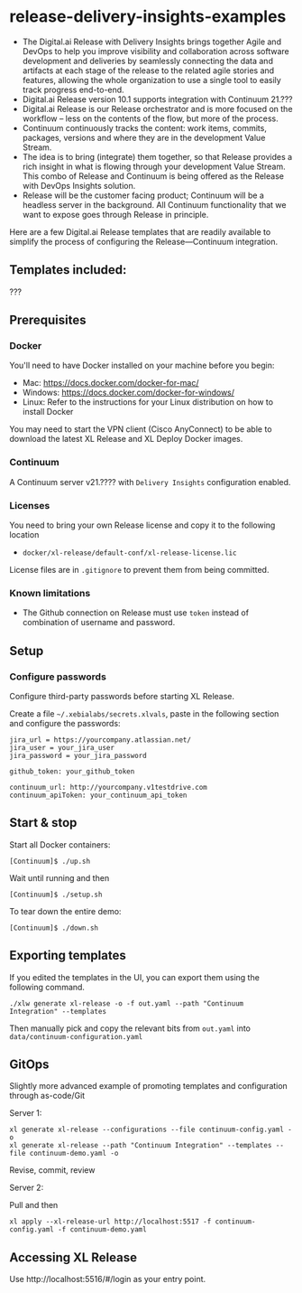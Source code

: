 # release-delivery-insights-examples

* The Digital.ai Release with Delivery Insights brings together Agile and DevOps to help you improve visibility and collaboration across software development and deliveries by seamlessly connecting the data and artifacts at each stage of the release to the related agile stories and features, allowing the whole organization to use a single tool to easily track progress end-to-end.
* Digital.ai Release version 10.1 supports integration with Continuum 21.???
* Digital.ai Release is our Release orchestrator and is more focused on the workflow – less on the contents of the flow, but more of the process. 
* Continuum continuously tracks the content: work items, commits, packages, versions and where they are in the development Value Stream. 
* The idea is to bring (integrate) them together, so that Release provides a rich insight in what is flowing through your development Value Stream. This combo of Release and Continuum is being offered as the Release with DevOps Insights solution. 
* Release will be the customer facing product; Continuum will be a headless server in the background. All Continuum functionality that we want to expose goes through Release in principle.

Here are a few Digital.ai Release templates that are readily available to simplify the process of configuring the Release—Continuum integration. 

## Templates included:

??? 

    

## Prerequisites

### Docker
You'll need to have Docker installed on your machine before you begin:

* Mac: https://docs.docker.com/docker-for-mac/
* Windows: https://docs.docker.com/docker-for-windows/
* Linux: Refer to the instructions for your Linux distribution on how to install Docker

You may need to start the VPN client (Cisco AnyConnect) to be able to download the latest XL Release and XL Deploy Docker images.

### Continuum

A Continuum server v21.???? with `Delivery Insights` configuration enabled.

### Licenses

You need to bring your own Release license and copy it to the following location

* `docker/xl-release/default-conf/xl-release-license.lic`

License files are in `.gitignore` to prevent them from being committed.

### Known limitations

- The Github connection on Release must use `token` instead of combination of username and password.

## Setup
### Configure passwords

Configure third-party passwords before starting XL Release.

Create a file `~/.xebialabs/secrets.xlvals`, paste in the following section and configure the passwords:

    
    jira_url = https://yourcompany.atlassian.net/
    jira_user = your_jira_user
    jira_password = your_jira_password
    
    github_token: your_github_token
    
    continuum_url: http://yourcompany.v1testdrive.com
    continuum_apiToken: your_continuum_api_token


## Start & stop

Start all Docker containers: 

    [Continuum]$ ./up.sh

Wait until running and then

    [Continuum]$ ./setup.sh
    
To tear down the entire demo:

    [Continuum]$ ./down.sh

## Exporting templates

If you edited the templates in the UI, you can export them using the following command.

    ./xlw generate xl-release -o -f out.yaml --path "Continuum Integration" --templates

Then manually pick and copy the relevant bits from `out.yaml` into `data/continuum-configuration.yaml`

## GitOps 

Slightly more advanced example of promoting templates and configuration through as-code/Git

Server 1:

    xl generate xl-release --configurations --file continuum-config.yaml -o
    xl generate xl-release --path "Continuum Integration" --templates --file continuum-demo.yaml -o
    
Revise, commit, review

Server 2:

Pull and then

    xl apply --xl-release-url http://localhost:5517 -f continuum-config.yaml -f continuum-demo.yaml 
    
    

## Accessing XL Release

Use http://localhost:5516/#/login as your entry point.

